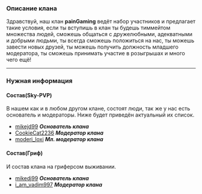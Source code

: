 ### Описание клана
Здравствуй, наш клан **painGaming** ведёт набор участников и предлагает такие условия, если ты вступишь в клан ты будешь тиммейтом множества людей, сможешь общаться с дружелюбными, адекватными и добрыми людьми, ты всегда сможешь положиться на нас, ты можешь завести новых друзей, ты можешь получить должность младшего модератора, ты сможешь принимать участие в розыгрышах и много чего ещё!
***
### Нужная информация
  #### Состав(Sky-PVP)
  В нашем как и в любом другом клане, состоят люди, так же у нас есть основатель и модераторы. Ниже будет приведён актуальный их список.
  * [mikejd99]() ***Основатель клана***
  * [CookieCat2236](vk.com/id0) ***Модератор клана***
  * [moderi_loxi](vk.com/witwarich) ***Мл. модератор клана***
  #### Состав(Гриф)
  И состав клана на гриферсом выживании.
  * [mikedj99](vk.com/id0) ***Основатель клана***
  * [i_am_vadim997](vk.com/id0) ***Модератор клана***
